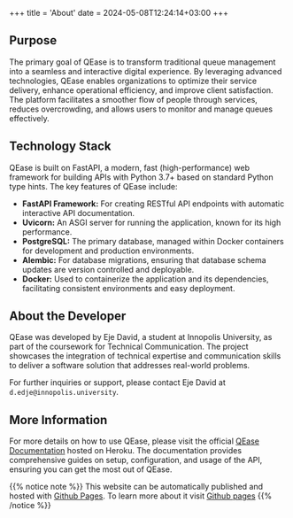 +++
title = 'About'
date = 2024-05-08T12:24:14+03:00
+++

## Purpose

The primary goal of QEase is to transform traditional queue management into a seamless and interactive digital experience. By leveraging advanced technologies, QEase enables organizations to optimize their service delivery, enhance operational efficiency, and improve client satisfaction. The platform facilitates a smoother flow of people through services, reduces overcrowding, and allows users to monitor and manage queues effectively.

## Technology Stack

QEase is built on FastAPI, a modern, fast (high-performance) web framework for building APIs with Python 3.7+ based on standard Python type hints. The key features of QEase include:

- **FastAPI Framework:** For creating RESTful API endpoints with automatic interactive API documentation.
- **Uvicorn:** An ASGI server for running the application, known for its high performance.
- **PostgreSQL:** The primary database, managed within Docker containers for development and production environments.
- **Alembic:** For database migrations, ensuring that database schema updates are version controlled and deployable.
- **Docker:** Used to containerize the application and its dependencies, facilitating consistent environments and easy deployment.

## About the Developer

QEase was developed by Eje David, a student at Innopolis University, as part of the coursework for Technical Communication. The project showcases the integration of technical expertise and communication skills to deliver a software solution that addresses real-world problems.

For further inquiries or support, please contact Eje David at `d.edje@innopolis.university`.

## More Information

For more details on how to use QEase, please visit the official [QEase Documentation](https://qease-app-04a682a52c08.herokuapp.com/docs) hosted on Heroku. The documentation provides comprehensive guides on setup, configuration, and usage of the API, ensuring you can get the most out of QEase.


{{% notice note %}}
This website can be automatically published and hosted with [Github Pages](https://pages.github.com/). To learn more about it visit [Github pages](https://gohugo.io/hosting-and-deployment/hosting-on-github/)
{{% /notice %}}
